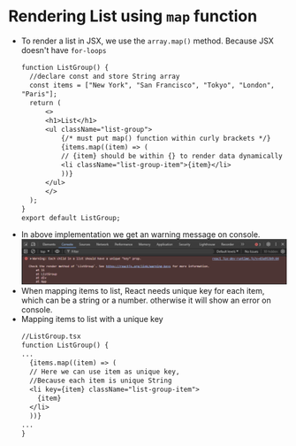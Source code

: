 # Rendering List using `map` function
- To render a list in JSX, we use the `array.map()` method. Because JSX doesn't have `for-loops`
  ``` tsx 
  function ListGroup() {
    //declare const and store String array
    const items = ["New York", "San Francisco", "Tokyo", "London", "Paris"];
    return (
        <>
        <h1>List</h1>
        <ul className="list-group">
            {/* must put map() function within curly brackets */}
            {items.map((item) => (
            // {item} should be within {} to render data dynamically 
            <li className="list-group-item">{item}</li>
            ))}
        </ul>
        </>
    );
  }
  export default ListGroup;
  ```
- In above implementation we get an warning message on console.
	![](assets/Pasted%20image%2020240724150028.png)
- When mapping items to list, React needs unique key for each item, which can be a string or a number. otherwise it will show an error on console.
- Mapping items to list with a unique key
  ``` tsx 
  //ListGroup.tsx
  function ListGroup() {
  ...
    {items.map((item) => (
    // Here we can use item as unique key,
    //Because each item is unique String
    <li key={item} className="list-group-item">
      {item}
    </li>
    ))}
  ...
  }
  ```